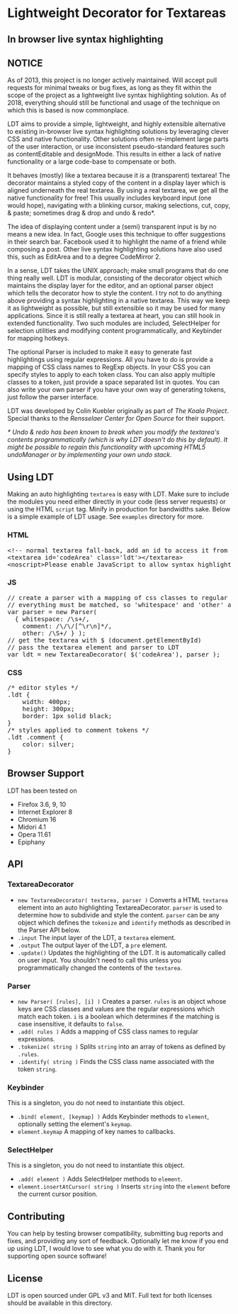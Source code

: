 # Lightweight Decorator for Textareas
## In browser live syntax highlighting

## NOTICE
As of 2013, this project is no longer actively maintained. Will accept pull requests for minimal tweaks or bug fixes, as long as they fit within the scope of the project as a lightweight live syntax highlighting solution. As of 2018, everything should still be functional and usage of the technique on which this is based is now commonplace.

LDT aims to provide a simple, lightweight, and highly extensible alternative to existing in-browser live syntax highlighting solutions by leveraging clever CSS and native functionality. Other solutions often re-implement large parts of the user interaction, or use inconsistent pseudo-standard features such as contentEditable and designMode. This results in either a lack of native functionality or a large code-base to compensate or both.

It behaves (mostly) like a textarea because it *is* a (transparent) textarea! The decorator maintains a styled copy of the content in a display layer which is aligned underneath the real textarea. By using a real textarea, we get all the native functionality for free! This usually includes keyboard input (one would hope), navigating with a blinking cursor, making selections, cut, copy, & paste; sometimes drag & drop and undo & redo*.

The idea of displaying content under a (semi) transparent input is by no means a new idea. In fact, Google uses this technique to offer suggestions in their search bar. Facebook used it to highlight the name of a friend while composing a post. Other live syntax highlighting solutions have also used this, such as EditArea and to a degree CodeMirror 2.

In a sense, LDT takes the UNIX approach; make small programs that do one thing really well. LDT is modular, consisting of the decorator object which maintains the display layer for the editor, and an optional parser object which tells the decorator how to style the content. I try not to do anything above providing a syntax highlighting in a native textarea. This way we keep it as lightweight as possible, but still extensible so it may be used for many applications. Since it is still really a textarea at heart, you can still hook in extended functionality. Two such modules are included, SelectHelper for selection utilities and modifying content programmatically, and Keybinder for mapping hotkeys.

The optional Parser is included to make it easy to generate fast highlightings using regular expressions. All you have to do is provide a mapping of CSS class names to RegExp objects. In your CSS you can specify styles to apply to each token class. You can also apply multiple classes to a token, just provide a space separated list in quotes. You can also write your own parser if you have your own way of generating tokens, just follow the parser interface.

LDT was developed by Colin Kuebler originally as part of *The Koala Project*. Special thanks to the *Rensselaer Center for Open Source* for their support.

<em>\* Undo & redo has been known to break when you modify the textarea's contents programmatically (which is why LDT doesn't do this by default). It might be possible to regain this functionality with upcoming HTML5 undoManager or by implementing your own undo stack.</em>

## Using LDT
Making an auto highlighting `textarea` is easy with LDT. Make sure to include the modules you need either directly in your code (less server requests) or using the HTML `script` tag. Minify in production for bandwidths sake. Below is a simple example of LDT usage. See `examples` directory for more.
### HTML
<pre>
&lt;!-- normal textarea fall-back, add an id to access it from javascript --&gt;
&lt;textarea id='codeArea' class='ldt'&gt;&lt;/textarea&gt;
&lt;noscript&gt;Please enable JavaScript to allow syntax highlighting.&lt;/noscript&gt;
</pre>
### JS
<pre>
// create a parser with a mapping of css classes to regular expressions
// everything must be matched, so 'whitespace' and 'other' are commonly included
var parser = new Parser(
  { whitespace: /\s+/,
    comment: /\/\/[^\r\n]*/,
    other: /\S+/ } );
// get the textarea with $ (document.getElementById)
// pass the textarea element and parser to LDT
var ldt = new TextareaDecorator( $('codeArea'), parser );
</pre>
### CSS
<pre>
/* editor styles */
.ldt {
	width: 400px;
	height: 300px;
	border: 1px solid black;
}
/* styles applied to comment tokens */
.ldt .comment {
    color: silver;
}
</pre>

## Browser Support
LDT has been tested on

 * Firefox 3.6, 9, 10
 * Internet Explorer 8
 * Chromium 16
 * Midori 4.1
 * Opera 11.61
 * Epiphany

## API
### TextareaDecorator

 + `new TextareaDecorator( textarea, parser )` Converts a HTML `textarea` element into an auto highlighting TextareaDecorator. `parser` is used to determine how to subdivide and style the content. `parser` can be any object which defines the `tokenize` and `identify` methods as described in the Parser API below.
 + `.input` The input layer of the LDT, a `textarea` element.
 + `.output` The output layer of the LDT, a `pre` element.
 + `.update()` Updates the highlighting of the LDT. It is automatically called on user input. You shouldn't need to call this unless you programmatically changed the contents of the `textarea`.

### Parser

 + `new Parser( [rules], [i] )` Creates a parser. `rules` is an object whose keys are CSS classes and values are the regular expressions which match each token. `i` is a boolean which determines if the matching is case insensitive, it defaults to `false`.
 + `.add( rules )` Adds a mapping of CSS class names to regular expressions.
 + `.tokenize( string )` Splits `string` into an array of tokens as defined by `.rules`.
 + `.identify( string )` Finds the CSS class name associated with the token `string`.

### Keybinder
This is a singleton, you do not need to instantiate this object.

 + `.bind( element, [keymap] )` Adds Keybinder methods to `element`, optionally setting the element's `keymap`.
 + `element.keymap` A mapping of key names to callbacks.

### SelectHelper
This is a singleton, you do not need to instantiate this object.

 + `.add( element )` Adds SelectHelper methods to `element`.
 + `element.insertAtCursor( string )` Inserts `string` into the `element` before the current cursor position.

## Contributing
You can help by testing browser compatibility, submitting bug reports and fixes, and providing any sort of feedback. Optionally let me know if you end up using LDT, I would love to see what you do with it. Thank you for supporting open source software!

## License
LDT is open sourced under GPL v3 and MIT. Full text for both licenses should be available in this directory.
